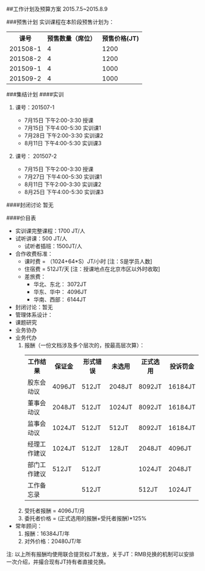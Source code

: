 ##工作计划及预算方案
2015.7.5~2015.8.9

###预售计划
实训课程在本阶段预售计划为：
<table>
<tr><th>课号</th><th>预售数量（席位）</th><th>预售价格(JT)</th></tr>
<tr><td>201508-1</td><td>4</td><td>1200</td></tr>
<tr><td>201508-2</td><td>4</td><td>1200</td></tr>
<tr><td>201509-1</td><td>4</td><td>1000</td></tr>
<tr><td>201509-2</td><td>4</td><td>1000</td></tr>
</table>

###集结计划
####实训
1. 课号：201507-1
	* 7月15日 下午2:00-3:30 授课
	* 7月15日 下午4:00-5:30 实训课1
	* 7月28日 下午2:00-3:30 实训课2
	* 8月11日 下午4:00-5:30 实训课3

2. 课号： 201507-2
	* 7月15日 下午2:00-3:30 授课
  	* 7月27日 下午4:00-5:30 实训课1
  	* 8月11日 下午2:00-3:30 实训课2
  	* 8月25日 下午4:00-5:30 实训课3

####封闭讨论
暂无

####价目表
* 实训课完整课程：1700 JT/人
* 试听讲课：500 JT/人
	* 试听者插班：1500JT/人 
* 合作收费标准：
	* 课时费 = （1024+64\*S）JT/小时 [注：S是学员人数]
	* 住宿费 = 512JT/天 [注：授课地点在北京市区以外时收取]
	* 差旅费：
		* 华北、东北：	 3072JT
		* 华东、华中： 	 4096JT
		* 华南、西部：	 6144JT
* 封闭讨论：暂无
* 管理体系设计：
* 课题研究
* 业务协办
* 业务代办
	1. 报酬（一份文档涉及多个层次的，按最高层次算）：
		<table>
		<tr><th>工作结果</th><th>保证金</th><th>形式错误</th><th>未选用</th><th>正式选用</th><th>投诉罚金</th></tr>
		<tr><td>股东会动议</td><td>4096JT</td><td>512JT</td><td>2048JT</td><td>8092JT</td><td>16184JT</td></tr>
		<tr><td>董事会动议</td><td>2048JT</td><td>512JT</td><td>1024JT</td><td>8092JT</td><td>16184JT</td></tr>
		<tr><td>监事会动议</td><td>1024JT</td><td>512JT</td><td>512JT</td><td>8092JT</td><td>16184JT</td></tr>
		<tr><td>经理工作建议</td><td>1024JT</td><td>512JT</td><td>128JT</td><td>2048JT</td><td>4096JT</td></tr>
		<tr><td>部门工作建议</td><td>512JT</td><td>512JT</td><td></td><td>1024JT</td><td>2048JT</td></tr>
		<tr><td>工作备忘录</td><td></td><td>512JT</td><td></td><td>512JT</td><td>1024JT</td></tr>
		</table>
	2. 受托者报酬 = 4096JT/月
	3. 委托者价格 = (正式选用的报酬+受托者报酬)*125%
* 常年顾问：
	1. 报酬：16384JT/年
	2. 对外价格：20480JT/年

注: 以上所有报酬均使用联合提货权JT发放，关于JT：RMB兑换的机制可以安排一次介绍，并撮合现有JT持有者直接兑换。

